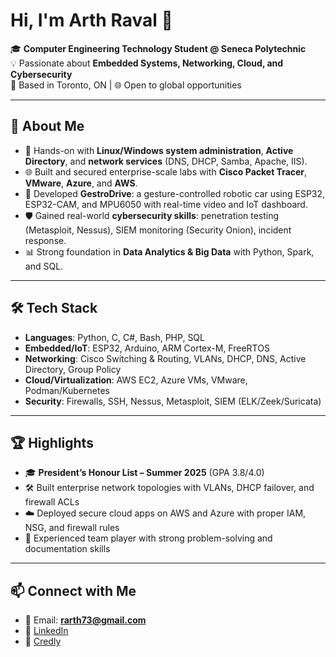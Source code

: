 # Hi, I'm Arth Raval 👋

🎓 **Computer Engineering Technology Student @ Seneca Polytechnic**  
💡 Passionate about **Embedded Systems, Networking, Cloud, and Cybersecurity**  
📍 Based in Toronto, ON | 🌐 Open to global opportunities  

---

## 🚀 About Me
- 🔧 Hands-on with **Linux/Windows system administration**, **Active Directory**, and **network services** (DNS, DHCP, Samba, Apache, IIS).  
- 🌐 Built and secured enterprise-scale labs with **Cisco Packet Tracer**, **VMware**, **Azure**, and **AWS**.  
- 🤖 Developed **GestroDrive**: a gesture-controlled robotic car using ESP32, ESP32-CAM, and MPU6050 with real-time video and IoT dashboard.  
- 🛡️ Gained real-world **cybersecurity skills**: penetration testing (Metasploit, Nessus), SIEM monitoring (Security Onion), incident response.  
- 📊 Strong foundation in **Data Analytics & Big Data** with Python, Spark, and SQL.  

---

## 🛠️ Tech Stack
- **Languages**: Python, C, C#, Bash, PHP, SQL  
- **Embedded/IoT**: ESP32, Arduino, ARM Cortex-M, FreeRTOS  
- **Networking**: Cisco Switching & Routing, VLANs, DHCP, DNS, Active Directory, Group Policy  
- **Cloud/Virtualization**: AWS EC2, Azure VMs, VMware, Podman/Kubernetes  
- **Security**: Firewalls, SSH, Nessus, Metasploit, SIEM (ELK/Zeek/Suricata)  

---

## 🏆 Highlights
- 🎓 **President’s Honour List – Summer 2025** (GPA 3.8/4.0)  
- 🛠️ Built enterprise network topologies with VLANs, DHCP failover, and firewall ACLs  
- ☁️ Deployed secure cloud apps on AWS and Azure with proper IAM, NSG, and firewall rules  
- 🤝 Experienced team player with strong problem-solving and documentation skills  

---

## 📫 Connect with Me
- 📧 Email: **rarth73@gmail.com**  
- 💼 [LinkedIn](https://linkedin.com/in/arthraval)  
- 🏅 [Credly](https://www.credly.com/users/arth-raval)  
